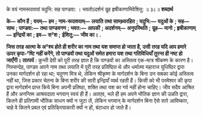  

के वयं नामरूपावयां यदुभि: सह पाण्डवा: । भवतोऽदर्शनं यॢह हृषीकाणामिवेशितु: ॥ ३८॥ **शब्दार्थ** 

**के—** **कौन हैं** **; वयम्—** **हम** **; नाम-रूपावयाम्—** **लयाति तथा सामथ्र्यरहित** **; यदुभि:—** **यदुओं के** **; सह—** **साथ** **; पाण्डवा:—** **तथा पाण्डवगण** **; भवत:—** **आपकी** **; अदर्शनम्—** **अनुपस्थिति** **; यॢह—** **मानो** **; हृषीकाणाम्—** **इन्द्रियों का** **; इव—** **स²श** **;** **ईशितु:—** **जीव का।** **.** 

**जिस तरह आत्मा के अ²श्य होते ही शरीर का नाम तथा यश समाप्त हो जाता है, उसी** **तरह यदि आप हमारे ऊपर कृपा-²ष्टि नहीं करेंगे, तो पाण्डवों तथा यदुओं समेत हमारा यश** **तथा गतिविधियाँ तुरन्त ही नष्ट हो जाएँगी।** **तात्पर्य** : कुन्ती देवी को पूरी तरह ज्ञात है कि पाण्डवों का अस्तित्व एक-मात्र श्रीकष्ण के कारण है। निस्सन्देह, पाण्डव अपने नाम तथा लयाति में पूरी तरह प्रतिष्ठित थे और धर्मात्मा महाराज युधिष्ठिर द्वारा उनका मार्गदर्शन हो रहा था; यदुगण मित्र थे, लेकिन श्रीकृष्ण के मार्गदर्शन के बिना उन सबका कोई अस्तित्व नहीं था, जिस प्रकार चेतना के बिना शरीर की सारी इन्द्रियाँ व्यर्थ रहती हैं। किसी को भी परमेश्वर की कृपा द्वारा मार्गदर्शन प्राप्त किये बिना अपनी प्रतिष्ठा, शक्ति तथा यश का गर्व नहीं होना चाहिए। जीव सदैव आश्रित हैं और अनन्तिम आश्रयदाता भगवान् स्वयं ही हैं। अतएव, भले ही हम अपने भौतिक ज्ञान की उन्नति द्वारा, कितने ही प्रतिगामी भौतिक साधन क्यों न जुटा लें, लेकिन भगवान् के मार्गदर्शन बिना ऐसे सारे आविष्कार, चाहे वे कितने प्रबल एवं प्रतिकि्रयाकारी क्यों न हों, बंटाधार हो जाते हैं। 